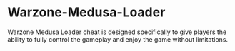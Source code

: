 # Warzone-Medusa-Loader
Warzone Medusa Loader cheat is designed specifically to give players the ability to fully control the gameplay and enjoy the game without limitations.
